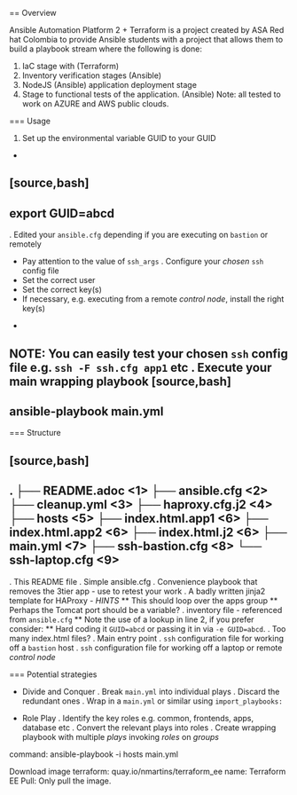 == Overview

Ansible Automation Platform 2 + Terraform is a project created by ASA Red hat Colombia to provide Ansible students with a project that allows them to build a playbook stream where the following is done:
1. IaC stage with (Terraform)
2. Inventory verification stages (Ansible)
3. NodeJS (Ansible) application deployment stage
4. Stage to functional tests of the application. (Ansible)
Note: all tested to work on AZURE and AWS public clouds.

=== Usage

1. Set up the environmental variable GUID to your GUID
+
[source,bash]
----
export GUID=abcd
----
. Edited your `ansible.cfg` depending if you are executing on `bastion` or remotely
* Pay attention to the value of `ssh_args`
. Configure your _chosen_ `ssh` config file
* Set the correct user
* Set the correct key(s)
* If necessary, e.g. executing from a remote *control node*, install the right key(s)
+
NOTE: You can easily test your chosen `ssh` config file e.g. `ssh -F ssh.cfg app1` etc
. Execute your main wrapping playbook
[source,bash]
----
 ansible-playbook main.yml
----

=== Structure

[source,bash]
----
.
├── README.adoc                       <1>
├── ansible.cfg                       <2>
├── cleanup.yml                       <3>
├── haproxy.cfg.j2                    <4>
├── hosts                             <5>
├── index.html.app1                   <6>
├── index.html.app2                   <6>
├── index.html.j2                     <6>
├── main.yml                          <7>
├── ssh-bastion.cfg                   <8>
└── ssh-laptop.cfg                    <9>
----

. This README file
. Simple ansible.cfg
. Convenience playbook that removes the 3tier app - use to retest your work
. A badly written jinja2 template for HAProxy - *HINTS*
** This should loop over the apps group
** Perhaps the Tomcat port should be a variable?
. inventory file - referenced from `ansible.cfg`
** Note the use of a lookup in line 2, if you prefer consider:
** Hard coding it `GUID=abcd` or passing it in via `-e GUID=abcd`.
. Too many index.html files?
. Main entry point
. `ssh` configuration file for working off a `bastion` host
. `ssh` configuration file for working off a laptop or remote *control node*


=== Potential strategies

* Divide and Conquer
. Break `main.yml` into individual plays
. Discard the redundant ones
. Wrap in a `main.yml` or similar using `import_playbooks:`

* Role Play
. Identify the key roles e.g. common, frontends, apps, database etc
. Convert the relevant plays into roles
. Create wrapping playbook with multiple *plays* invoking *roles* on *groups*


command: ansible-playbook -i hosts main.yml

Download image terraform: quay.io/nmartins/terraform_ee 
name: Terraform EE
Pull: Only pull the image.
